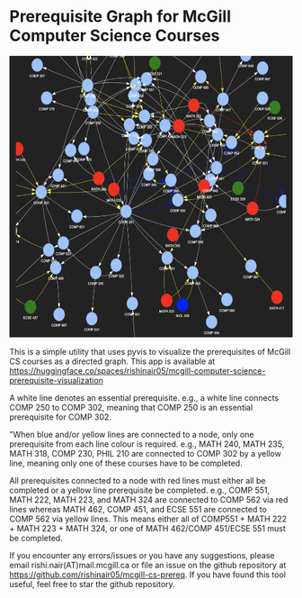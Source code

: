 # Prerequisite Graph for McGill Computer Science Courses

<img src="Prereq_Graph.png" alt="McGill CS courses" class="center" height=500>

This is a simple utility that uses pyvis to visualize the prerequisites of McGill CS courses as a directed graph. This app is available at <a href="https://huggingface.co/spaces/rishinair05/mcgill-computer-science-prerequisite-visualization"> https://huggingface.co/spaces/rishinair05/mcgill-computer-science-prerequisite-visualization</a>

A white line denotes an essential prerequisite. e.g., a white line connects COMP 250 to COMP 302, meaning that COMP 250 is an essential prerequisite for COMP 302.

"When blue and/or yellow lines are connected to a node, only one prerequisite from each line colour is required. e.g., MATH 240, MATH 235, MATH 318, COMP 230, PHIL 210 are connected to COMP 302 by a yellow line, meaning only one of these courses have to be completed.

All prerequisites connected to a node with red lines must either all be completed or a yellow line prerequisite be completed. e.g., COMP 551, MATH 222, MATH 223, and MATH 324 are connected to COMP 562 via red lines whereas MATH 462, COMP 451, and ECSE 551 are connected to COMP 562 via yellow lines. This means either all of COMP551 + MATH 222 + MATH 223 + MATH 324, or one of MATH 462/COMP 451/ECSE 551 must be completed.

If you encounter any errors/issues or you have any suggestions, please email rishi.nair(AT)mail.mcgill.ca or file an issue on the github repository at https://github.com/rishinair05/mcgill-cs-prereq. If you have found this tool useful, feel free to star the github repository.
